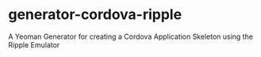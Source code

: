 # generator-cordova-ripple
A Yeoman Generator for creating a Cordova Application Skeleton using the Ripple Emulator
